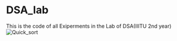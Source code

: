 # DSA_lab
This is the code of all Exiperments in the Lab of DSA(IIITU 2nd year)
![Quick_sort](https://user-images.githubusercontent.com/43489781/65814380-8ae95100-e1fe-11e9-9b91-37fdd68f00f1.png)
